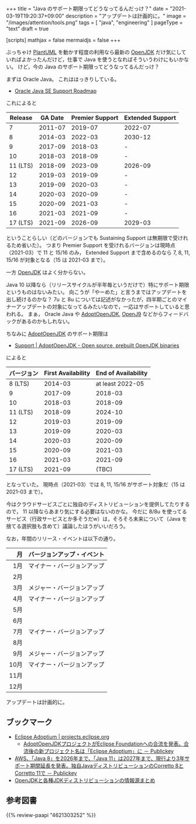 +++
title = "Java のサポート期限ってどうなってるんだっけ？"
date =  "2021-03-19T19:20:37+09:00"
description = "アップデートは計画的に。"
image = "/images/attention/tools.png"
tags  = [ "java", "engineering" ]
pageType = "text"
draft = true

[scripts]
  mathjax = false
  mermaidjs = false
+++

ぶっちゃけ [PlantUML] を動かす程度の利用なら最新の [OpenJDK] だけ気にしていればよかったんだけど，仕事で Java を使うとなればそういうわけにもいかない。
けど，今の Java のサポート期限ってどうなってるんだっけ？

まずは Oracle Java。
これははっきりしている。

- [Oracle Java SE Support Roadmap](https://www.oracle.com/java/technologies/java-se-support-roadmap.html)

これによると

| Release  | GA Date | Premier Support | Extended Support |
| -------- | ------- | --------------- | ---------------- |
| 7        | 2011-07 | 2019-07         | 2022-07          |
| 8        | 2014-03 | 2022-03         | 2030-12          |
| 9        | 2017-09 | 2018-03         | -                |
| 10       | 2018-03 | 2018-09         | -                |
| 11 (LTS) | 2018-09 | 2023-09         | 2026-09          |
| 12       | 2019-03 | 2019-09         | -                |
| 13       | 2019-09 | 2020-03         | -                |
| 14       | 2020-03 | 2020-09         | -                |
| 15       | 2020-09 | 2021-03         | -                |
| 16       | 2021-03 | 2021-09         | -                |
| 17 (LTS) | 2021-09 | 2026-09         | 2029-03          |

ということらしい（どのバージョンでも Sustaining Support は無期限で受けれるため省いた）。
つまり Premier Support を受けれるバージョンは現時点（2021-03）で 11 と 15/16 のみ， Extended Support まで含めるのなら 7, 8, 11, 15/16 が対象となる（15 は 2021-03 まで）。

一方 [OpenJDK] はよく分からない。

Java 10 以降なら（リリースサイクルが半年毎というだけで）特にサポート期限というものはないみたい。
向こうが「やーめた」と言うまではアップデートを出し続けるのかな？ 7u と 8u については記述がなかったが，四半期ごとのマイナーアップデートの対象になってるみたいなので，一応はサポートしていると思われる。
まぁ， Oracle Java や [AdoptOpenJDK], [OpenJ9] などからフィードバックがあるのかもしれない。

ちなみに [AdoptOpenJDK] のサポート期限は

- [Support | AdoptOpenJDK - Open source, prebuilt OpenJDK binaries](https://adoptopenjdk.net/support.html)

によると

| バージョン | First Availability | End of Availability |
| ---------- | ------------------ | ------------------- |
| 8 (LTS)    | 2014-03            | at least 2022-05    |
| 9          | 2017-09            | 2018-03             |
| 10         | 2018-03            | 2018-09             |
| 11 (LTS)   | 2018-09            | 2024-10             |
| 12         | 2019-03            | 2019-09             |
| 13         | 2019-09            | 2020-03             |
| 14         | 2020-03            | 2020-09             |
| 15         | 2020-09            | 2021-03             |
| 16         | 2021-03            | 2021-09             |
| 17 (LTS)   | 2021-09            | (TBC)               |

となっていた。
現時点（2021-03）では 8, 11, 15/16 がサポート対象だ（15 は 2021-03 まで）。

今はクラウドサービスごとに独自のディストリビューションを提供してたりするので， 11 以降ならあまり気にする必要はないのかな。
今だに 8/8u を使ってるサービス（行政サービスとか多そうだw）は，そろそろ未来について（Java を捨てる選択肢も含めて）議論したほうがいいだろう。

なお，年間のリリース・イベントは以下の通り。

|   月 | バージョンアップ・イベント |
| ----:| -------------------------- |
|  1月 | マイナー・バージョンアップ |
|  2月 |                            |
|  3月 | メジャー・バージョンアップ |
|  4月 | マイナー・バージョンアップ |
|  5月 |                            |
|  6月 |                            |
|  7月 | マイナー・バージョンアップ |
|  8月 |                            |
|  9月 | メジャー・バージョンアップ |
| 10月 | マイナー・バージョンアップ |
| 11月 |                            |
| 12月 |                            |

アップデートは計画的に。

## ブックマーク

- [Eclipse Adoptium | projects.eclipse.org](https://projects.eclipse.org/projects/adoptium)
    - [AdoptOpenJDKプロジェクトがEclipse Foundationへの合流を発表。合流後の新プロジェクト名は「Eclipse Adoptium」に － Publickey](https://www.publickey1.jp/blog/20/adoptopenjdkeclipse_foundationeclipse_adoptium.html)
- [AWS、「Java 8」を2026年まで、「Java 11」は2027年まで、現行より3年サポート期間延長を発表。独自JavaディストリビューションのCorretto 8とCorretto 11で － Publickey](https://www.publickey1.jp/blog/20/awsjava_82026java_1120273javacorretto_8corretto_11.html)
- [OpenJDKと各種JDKディストリビューションの情報源まとめ](https://zenn.dev/yamadamn/articles/2e3b388076cbde229655)

[OpenJDK]: http://openjdk.java.net/
[AdoptOpenJDK]: https://adoptopenjdk.net/ "AdoptOpenJDK - Open source, prebuilt OpenJDK binaries"
[OpenJ9]: http://www.eclipse.org/openj9/ "Eclipse OpenJ9"
[PlantUML]: http://plantuml.com/ "Open-source tool that uses simple textual descriptions to draw UML diagrams."

## 参考図書

{{% review-paapi "4621303252" %}} <!-- Effective Java 第3版 -->
